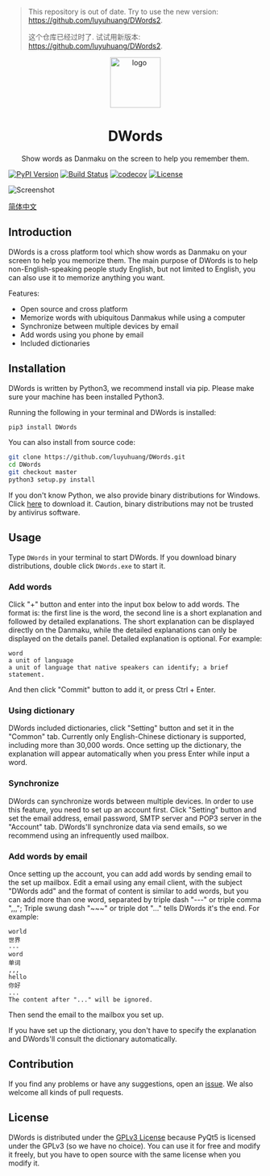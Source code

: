 > This repository is out of date. Try to use the new version: <https://github.com/luyuhuang/DWords2>.
>
> 这个仓库已经过时了. 试试用新版本: <https://github.com/luyuhuang/DWords2>.

<p align="center"><img src="logo.svg" alt="logo" width="100"></p>
<h1 align="center">DWords</h1>
<p align="center">Show words as Danmaku on the screen to help you remember them.</p>

[![PyPI Version](https://img.shields.io/pypi/v/DWords.svg)](https://pypi.org/project/DWords/)
[![Build Status](https://api.travis-ci.org/luyuhuang/DWords.svg?branch=dev)](https://travis-ci.org/luyuhuang/DWords)
[![codecov](https://codecov.io/gh/luyuhuang/DWords/branch/dev/graph/badge.svg)](https://codecov.io/gh/luyuhuang/DWords)
[![License](https://img.shields.io/github/license/luyuhuang/DWords)](https://github.com/luyuhuang/DWords/blob/dev/LICENSE)

![Screenshot](screenshot.png)

[简体中文](README_cn.md)

## Introduction

DWords is a cross platform tool which show words as Danmaku on your screen to help you memorize them. The main purpose of DWords is to help non-English-speaking people study English, but not limited to English, you can also use it to memorize anything you want.

Features:

- Open source and cross platform
- Memorize words with ubiquitous Danmakus while using a computer
- Synchronize between multiple devices by email
- Add words using you phone by email
- Included dictionaries

## Installation

DWords is written by Python3, we recommend install via pip. Please make sure your machine has been installed Python3.

Running the following in your terminal and DWords is installed:

```sh
pip3 install DWords
```

You can also install from source code:

```sh
git clone https://github.com/luyuhuang/DWords.git
cd DWords
git checkout master
python3 setup.py install
```

If you don't know Python, we also provide binary distributions for Windows. Click [here](https://github.com/luyuhuang/DWords/releases) to download it. Caution, binary distributions may not be trusted by antivirus software.

## Usage

Type `DWords` in your terminal to start DWords. If you download binary distributions, double click `DWords.exe` to start it.

### Add words

Click "+" button and enter into the input box below to add words. The format is: the first line is the word, the second line is a short explanation and followed by detailed explanations. The short explanation can be displayed directly on the Danmaku, while the detailed explanations can only be displayed on the details panel. Detailed explanation is optional. For example:

```
word
a unit of language
a unit of language that native speakers can identify; a brief statement.
```

And then click "Commit" button to add it, or press Ctrl + Enter.

### Using dictionary

DWords included dictionaries, click "Setting" button and set it in the "Common" tab. Currently only English-Chinese dictionary is supported, including more than 30,000 words. Once setting up the dictionary, the explanation will appear automatically when you press Enter while input a word.

### Synchronize

DWords can synchronize words between multiple devices. In order to use this feature, you need to set up an account first. Click "Setting" button and set the email address, email password, SMTP server and POP3 server in the "Account" tab. DWords'll synchronize data via send emails, so we recommend using an infrequently used mailbox.

### Add words by email

Once setting up the account, you can add add words by sending email to the set up mailbox. Edit a email using any email client, with the subject "DWords add" and the format of content is similar to add words, but you can add more than one word, separated by triple dash "---" or triple comma ",,,"; Triple swung dash "~~~" or triple dot "..." tells DWords it's the end. For example:

```
world
世界
---
word
单词
,,,
hello
你好
...
The content after "..." will be ignored.
```

Then send the email to the mailbox you set up.

If you have set up the dictionary, you don't have to specify the explanation and DWords'll consult the dictionary automatically.

## Contribution

If you find any problems or have any suggestions, open an [issue](https://github.com/luyuhuang/DWords/issues). We also welcome all kinds of pull requests.

## License

DWords is distributed under the [GPLv3 License](https://github.com/luyuhuang/DWords/blob/dev/LICENSE) because PyQt5 is licensed under the GPLv3 (so we have no choice). You can use it for free and modify it freely, but you have to open source with the same license when you modify it.
